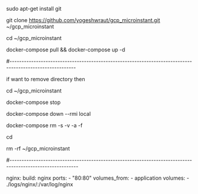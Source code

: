 
sudo apt-get install git

git clone https://github.com/yogeshwraut/gcp_microinstant.git ~/gcp_microinstant

cd ~/gcp_microinstant

docker-compose pull && docker-compose up -d

#---------------------------------------------------------------------------------------------------------

if want to remove directory then

cd ~/gcp_microinstant

docker-compose stop

docker-compose down --rmi local

docker-compose rm -s -v -a -f

cd

 rm -rf ~/gcp_microinstant

#----------------------------------------------------------------------------------------------------------

 nginx:
        build: nginx
        ports:
          - "80:80"
        volumes_from:
          - application
        volumes:
          - ./logs/nginx/:/var/log/nginx

